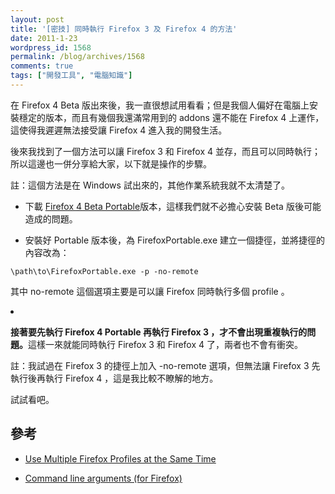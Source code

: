 ```yaml
---
layout: post
title: '[密技] 同時執行 Firefox 3 及 Firefox 4 的方法'
date: 2011-1-23
wordpress_id: 1568
permalink: /blog/archives/1568
comments: true
tags: ["開發工具", "電腦知識"]
---
```


在 Firefox 4 Beta 版出來後，我一直很想試用看看；但是我個人偏好在電腦上安裝穩定的版本，而且有幾個我還滿常用到的 addons 還不能在 Firefox 4 上運作，這使得我遲遲無法接受讓 Firefox 4 進入我的開發生活。

後來我找到了一個方法可以讓 Firefox 3 和 Firefox 4 並存，而且可以同時執行；所以這邊也一併分享給大家，以下就是操作的步驟。

註：這個方法是在 Windows 試出來的，其他作業系統我就不太清楚了。

<!--more-->

* 下載 [Firefox 4 Beta Portable](http://portableapps.com/apps/internet/firefox_portable/test)版本，這樣我們就不必擔心安裝 Beta 版後可能造成的問題。

* 安裝好 Portable 版本後，為 FirefoxPortable.exe 建立一個捷徑，並將捷徑的內容改為：

```
\path\to\FirefoxPortable.exe -p -no-remote

```

其中 no-remote 這個選項主要是可以讓 Firefox 同時執行多個 profile 。

<li>

<strong>接著要先執行 Firefox 4 Portable 再執行 Firefox 3 ，才不會出現重複執行的問題。</strong>這樣一來就能同時執行 Firefox 3 和 Firefox 4 了，兩者也不會有衝突。

註：我試過在 Firefox 3 的捷徑上加入 -no-remote 選項，但無法讓 Firefox 3 先執行後再執行 Firefox 4 ，這是我比較不瞭解的地方。
</li>


試試看吧。

## 參考

* [Use Multiple Firefox Profiles at the Same Time](http://www.howtogeek.com/howto/internet/firefox/use-multiple-firefox-profiles-at-the-same-time/)

* [Command line arguments (for Firefox)](http://kb.mozillazine.org/Command_line_arguments)


